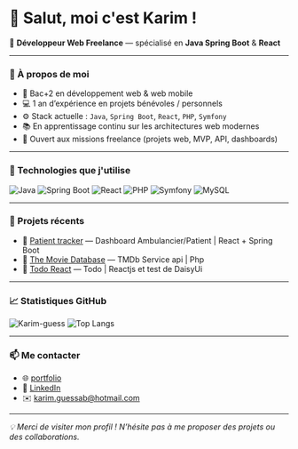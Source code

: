 

# 👋 Salut, moi c'est Karim !

🎯 **Développeur Web Freelance** — spécialisé en **Java Spring Boot** & **React**

---

### 🚀 À propos de moi

- 🧠 Bac+2 en développement web & web mobile  
- 💻 1 an d’expérience en projets bénévoles / personnels  
- ⚙️ Stack actuelle : `Java`, `Spring Boot`, `React`, `PHP`, `Symfony`  
- 📚 En apprentissage continu sur les architectures web modernes  
- 🤝 Ouvert aux missions freelance (projets web, MVP, API, dashboards)

---

### 🔧 Technologies que j'utilise

![Java](https://img.shields.io/badge/Java-ED8B00?style=flat&logo=java&logoColor=white)
![Spring Boot](https://img.shields.io/badge/Spring%20Boot-6DB33F?style=flat&logo=spring-boot&logoColor=white)
![React](https://img.shields.io/badge/React-20232A?style=flat&logo=react&logoColor=61DAFB)
![PHP](https://img.shields.io/badge/PHP-777BB4?style=flat&logo=php&logoColor=white)
![Symfony](https://img.shields.io/badge/Symfony-000000?style=flat&logo=symfony&logoColor=white)
![MySQL](https://img.shields.io/badge/MySQL-4479A1?style=flat&logo=mysql&logoColor=white)

---

### 📂 Projets récents

- 🔗 [Patient tracker](https://github.com/karim-guess/patient-tracker-java-react.git) — Dashboard Ambulancier/Patient | React + Spring Boot  
- 🔗 [The Movie Database](https://github.com/karim-guess/TMDb-webservice.git) — TMDb Service api | Php  
- 🔗 [Todo React](https://github.com/karim-guess/Todo-reactjs.git) — Todo | Reactjs et test de DaisyUi

---

### 📈 Statistiques GitHub

![Karim-guess](https://github-readme-stats.vercel.app/api?username=**karim-guess**&show_icons=true&theme=default)
![Top Langs](https://github-readme-stats.vercel.app/api/top-langs/?username=**tonpseudo**&layout=compact)

---

### 📫 Me contacter

- 🌐 [portfolio](https://karimguessab.fr/)
- 💼 [LinkedIn](https://www.linkedin.com/in/karimguessab/)
- ✉️ karim.guessab@hotmail.com

---

_💡 Merci de visiter mon profil ! N’hésite pas à me proposer des projets ou des collaborations._









<!--
**karim-guess/karim-guess** is a ✨ _special_ ✨ repository because its `README.md` (this file) appears on your GitHub profile.

Here are some ideas to get you started:

- 🔭 I’m currently working on ...
- 🌱 I’m currently learning ...
- 👯 I’m looking to collaborate on ...
- 🤔 I’m looking for help with ...
- 💬 Ask me about ...
- 📫 How to reach me: ...
- 😄 Pronouns: ...
- ⚡ Fun fact: ...
-->
